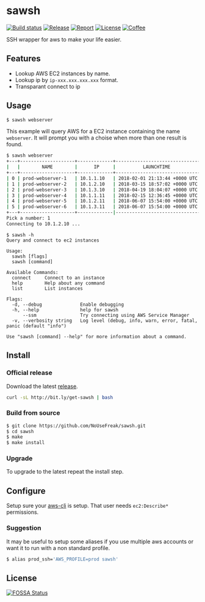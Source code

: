 # sawsh
[![Build status](https://img.shields.io/travis/NoUseFreak/sawsh/master?style=flat-square)](https://travis-ci.org/NoUseFreak/sawsh)
[![Release](https://img.shields.io/github/v/release/NoUseFreak/sawsh?style=flat-square)](https://github.com/NoUseFreak/sawsh/releases)
[![Report](https://goreportcard.com/badge/github.com/nousefreak/sawsh?style=flat-square)](https://goreportcard.com/report/github.com/nousefreak/sawsh)
[![License](https://img.shields.io/github/license/NoUseFreak/sawsh?style=flat-square)](https://github.com/NoUseFreak/sawsh/blob/master/LICENSE)
[![Coffee](https://img.shields.io/badge/☕️-Buy%20me%20a%20coffee-blue?style=flat-square&color=blueviolet)](https://www.buymeacoffee.com/driesdepeuter)

SSH wrapper for aws to make your life easier.

## Features

 - Lookup AWS EC2 instances by name.
 - Lookup ip by `ip-xxx.xxx.xxx.xxx` format.
 - Transparant connect to ip

## Usage

```sh
$ sawsh webserver
```

This example will query AWS for a EC2 instance containing the name `webserver`. It will prompt you with a choise when
more than one result is found.

```sh
$ sawsh webserver
+---+--------------------+-------------+-------------------------------+
|   |        NAME        |      IP     |          LAUNCHTIME           |
+---+--------------------+-------------+-------------------------------+
| 0 | prod-webserver-1   | 10.1.1.10   | 2018-02-01 21:13:44 +0000 UTC |
| 1 | prod-webserver-2   | 10.1.2.10   | 2018-03-15 18:57:02 +0000 UTC |
| 2 | prod-webserver-3   | 10.1.3.10   | 2018-04-19 18:04:07 +0000 UTC |
| 3 | prod-webserver-4   | 10.1.1.11   | 2018-02-15 12:36:45 +0000 UTC |
| 4 | prod-webserver-5   | 10.1.2.11   | 2018-06-07 15:54:00 +0000 UTC |
| 5 | prod-webserver-6   | 10.1.3.11   | 2018-06-07 15:54:00 +0000 UTC |
+---+--------------------+-------------|-------------------------------+
Pick a number: 1
Connecting to 10.1.2.10 ...
```

```
$ sawsh -h
Query and connect to ec2 instances

Usage:
  sawsh [flags]
  sawsh [command]

Available Commands:
  connect     Connect to an instance
  help        Help about any command
  list        List instances

Flags:
  -d, --debug              Enable debugging
  -h, --help               help for sawsh
      --ssm                Try connecting using AWS Service Manager
  -v, --verbosity string   Log level (debug, info, warn, error, fatal, panic (default "info")

Use "sawsh [command] --help" for more information about a command.

```

## Install

### Official release

Download the latest [release](https://github.com/NoUseFreak/sawsh/releases).

```bash
curl -sL http://bit.ly/get-sawsh | bash
```

### Build from source

```sh
$ git clone https://github.com/NoUseFreak/sawsh.git
$ cd sawsh
$ make
$ make install
```

### Upgrade

To upgrade to the latest repeat the install step.

## Configure

Setup sure your [aws-cli](http://docs.aws.amazon.com/cli/latest/userguide/cli-chap-getting-started.html) is setup. That user needs `ec2:Describe*` permissions.

### Suggestion

It may be useful to setup some aliases if you use multiple aws accounts or want it to run with a non standard profile. 

```sh
$ alias prod_ssh='AWS_PROFILE=prod sawsh'
```


## License
[![FOSSA Status](https://app.fossa.io/api/projects/git%2Bgithub.com%2FNoUseFreak%2Fsawsh.svg?type=large)](https://app.fossa.io/projects/git%2Bgithub.com%2FNoUseFreak%2Fsawsh?ref=badge_large)
